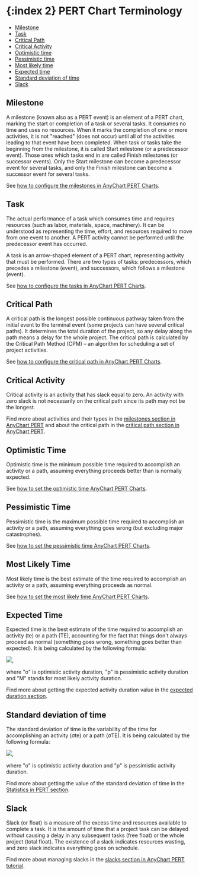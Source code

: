 {:index 2}
PERT Chart Terminology
===========

* [Milestone](#milestone)
* [Task](#task)
* [Critical Path](#critical_path)
* [Critical Activity](#critical_activity)
* [Optimistic time](#optimistic_time)
* [Pessimistic time](#pessimistic_time)
* [Most likely time](#most_likely_time)
* [Expected time](#expected_time)
* [Standard deviation of time](#standard_deviation_of_time)
* [Slack](#slack)

## Milestone

A milestone (known also as a PERT event) is an element of a PERT chart, marking the start or completion of a task or several tasks. It consumes no time and uses no resources. When it marks the completion of one or more activities, it is not "reached" (does not occur) until all of the activities leading to that event have been completed. When task or tasks take the beginning from the milestone, it is called Start milestone (or a predecessor event). Those ones which tasks end in are called Finish milestones (or successor events). Only the Start milestone can become a predecessor event for several tasks, and only the Finish milestone can become a successor event for several tasks.

See [how to configure the milestones in AnyChart PERT Charts](Pert_Chart#milestones).

## Task

The actual performance of a task which consumes time and requires resources (such as labor, materials, space, machinery). It can be understood as representing the time, effort, and resources required to move from one event to another. A PERT activity cannot be performed until the predecessor event has occurred.

A task is an arrow-shaped element of a PERT chart, representing activity that must be performed. There are two types of tasks: predecessors, which precedes a milestone (event), and successors, which follows a milestone (event). 

See [how to configure the tasks in AnyChart PERT Charts](Pert_Chart#tasks).

## Critical Path

A critical path is the longest possible continuous pathway taken from the initial event to the terminal event (some projects can have several critical paths). It determines the total duration of the project, so any delay along the path means a delay for the whole project. The critical path is calculated by the Critical Path Method (CPM) – an algorithm for scheduling a set of project activities.

See [how to configure the critical path in AnyChart PERT Charts](Pert_Chart#critical_path).

## Critical Activity

Critical activity is an activity that has slack equal to zero. An activity with zero slack is not necessarily on the critical path since its path may not be the longest.

Find more about activities and their types in the [milestones section in AnyChart PERT](Pert_Chart#milestones) and about the critical path in the [critical path section in AnyChart PERT](Pert_Chart#critical_path).

## Optimistic Time

Optimistic time is the minimum possible time required to accomplish an activity or a path, assuming everything proceeds better than is normally expected.

See [how to set the optimistic time AnyChart PERT Charts](Data#time_estimates).

## Pessimistic Time

Pessimistic time is the maximum possible time required to accomplish an activity or a path, assuming everything goes wrong (but excluding major catastrophes).

See [how to set the pessimistic time AnyChart PERT Charts](Data#time_estimates).

## Most Likely Time

Most likely time is the best estimate of the time required to accomplish an activity or a path, assuming everything proceeds as normal.

See [how to set the most likely time AnyChart PERT Charts](Data#time_estimates).

## Expected Time

Expected time is the best estimate of the time required to accomplish an activity (te) or a path (TE), accounting for the fact that things don't always proceed as normal (something goes wrong, something goes better than expected). It is being calculated by the following formula:

<img src="http://static.anychart.com/images/docs/criticalpath.png"/>,

where "o" is optimistic activity duration, "p" is pessimistic activity duration and "M" stands for most likely activity duration.

Find more about getting the expected activity duration value in the [expected duration section](Pert_Chart#duration_calculation).

## Standard deviation of time

The standard deviation of time is the variability of the time for accomplishing an activity (σte) or a path (σTE). It is being calculated by the following formula:

<img src="http://static.anychart.com/images/docs/standardeviation.png"/>,

where "o" is optimistic activity duration and "p" is pessimistic activity duration.

Find more about getting the value of the standard deviation of time in the [Statistics in PERT section](Pert_Chart#statistics).

## Slack

Slack (or float) is a measure of the excess time and resources available to complete a task. It is the amount of time that a project task can be delayed without causing a delay in any subsequent tasks (free float) or the whole project (total float). The existence of a slack indicates resources wasting, and zero slack indicates everything goes on schedule.

Find more about managing slacks in the [slacks section in AnyChart PERT tutorial](Pert_Chart#slacks).